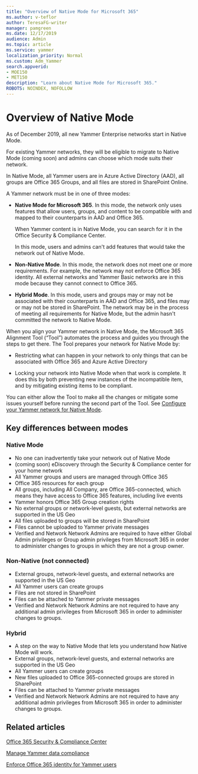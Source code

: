 ```yaml
---
title: "Overview of Native Mode for Microsoft 365"
ms.author: v-teflor
author: TeresaFG-writer
manager: pamgreen
ms.date: 12/17/2019
audience: Admin
ms.topic: article
ms.service: yammer
localization_priority: Normal
ms.custom: Adm_Yammer
search.appverid: 
- MOE150
- MET150
description: "Learn about Native Mode for Microsoft 365."
ROBOTS: NOINDEX, NOFOLLOW
---
```


# Overview of Native Mode

As of December 2019, all new Yammer Enterprise networks start in Native Mode.

For existing Yammer networks, they will be eligible to migrate to Native Mode (coming soon) and admins can choose which mode suits their network.

In Native Mode, all Yammer users are in Azure Active Directory (AAD), all groups are Office 365 Groups, and all files are stored in SharePoint Online.

A Yammer network must be in one of three modes:

- **Native Mode for Microsoft 365**. In this mode, the network only uses features that allow users, groups, and content to be compatible with and mapped to their counterparts in AAD and Office 365.

  When Yammer content is in Native Mode, you can search for it in the Office Security & Compliance Center.
  
  In this mode, users and admins can't add features that would take the network out of Native Mode.

- **Non-Native Mode**. In this mode, the network does not meet one or more requirements. For example, the network may not enforce Office 365 identity. All external networks and Yammer Basic networks are in this mode because they cannot connect to Office 365.

- **Hybrid Mode**. In this mode, users and groups may or may not be associated with their counterparts in AAD and Office 365, and files may or may not be stored in SharePoint. The network may be in the process of meeting all requirements for Native Mode, but the admin hasn't committed the network to Native Mode.

When you align your Yammer network in Native Mode, the Microsoft 365 Alignment Tool (“Tool”) automates the process and guides you through the steps to get there. The Tool prepares your network for Native Mode by:

- Restricting what can happen in your network to only things that can be associated with Office 365 and Azure Active Directory

- Locking your network into Native Mode when that work is complete. It does this by both preventing new instances of the incompatible item, and by mitigating existing items to be compliant.

 You can either allow the Tool to make all the changes or mitigate some issues yourself before running the second part of the Tool. See [Configure your Yammer network for Native Mode](native-mode.md).

## Key differences between modes

### Native Mode

- No one can inadvertently take your network out of Native Mode
- (coming soon) eDiscovery through the Security & Compliance center for your home network
- All Yammer groups and users are managed through Office 365
- Office 365 resources for each group
- All groups, including All Company, are Office 365-connected, which means they have access to Office 365 features, including live events
- Yammer honors Office 365 Group creation rights
- No external groups or network-level guests, but external networks are supported in the US Geo
- All files uploaded to groups will be stored in SharePoint
- Files cannot be uploaded to Yammer private messages
- Verified and Network Network Admins are required to have either Global Admin privileges or Group admin privileges from Microsoft 365 in order to administer changes to groups in which they are not a group owner.

### Non-Native (not connected)

- External groups, network-level guests, and external networks are supported in the US Geo
- All Yammer users can create groups
- Files are not stored in SharePoint
- Files can be attached to Yammer private messages
- Verified and Network Network Admins are not required to have any additional admin privileges from Microsoft 365 in order to administer changes to groups.

### Hybrid

- A step on the way to Native Mode that lets you understand how Native Mode will work.
- External groups, network-level guests, and external networks are supported in the US Geo
- All Yammer users can create groups
- New files uploaded to Office 365-connected groups are stored in SharePoint
- Files can be attached to Yammer private messages
- Verified and Network Network Admins are not required to have any additional admin privileges from Microsoft 365 in order to administer changes to groups.

## Related articles

[Office 365 Security & Compliance Center](https://go.microsoft.com/fwlink/?linkid=2111321)

[Manage Yammer data compliance](../manage-security-and-compliance/manage-data-compliance.md)

[Enforce Office 365 identity for Yammer users](enforce-office-365-identity.md)
